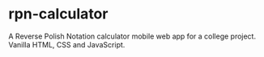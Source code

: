 # rpn-calculator

A Reverse Polish Notation calculator mobile web app for a college project.
Vanilla HTML, CSS and JavaScript.